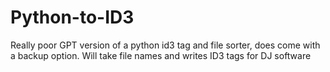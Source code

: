 # Python-to-ID3
Really poor GPT version of a python id3 tag and file sorter, does come with a backup option. Will take file names and writes ID3 tags for DJ software 
